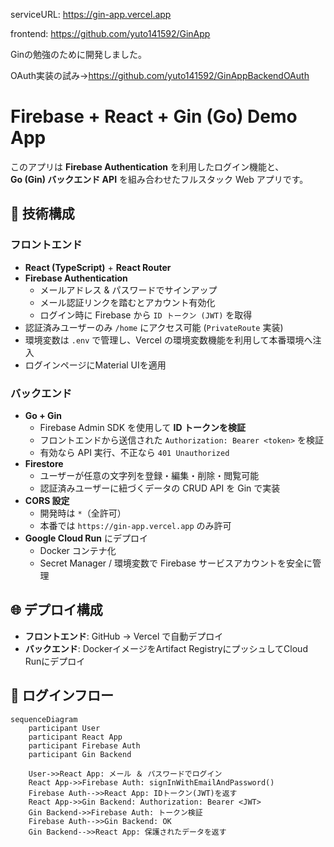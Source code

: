 serviceURL: https://gin-app.vercel.app

frontend: https://github.com/yuto141592/GinApp

Ginの勉強のために開発しました。

OAuth実装の試み→https://github.com/yuto141592/GinAppBackendOAuth

# Firebase + React + Gin (Go) Demo App

このアプリは **Firebase Authentication** を利用したログイン機能と、  
**Go (Gin) バックエンド API** を組み合わせたフルスタック Web アプリです。  

## 🚀 技術構成

### フロントエンド
- **React (TypeScript)** + **React Router**
- **Firebase Authentication**
  - メールアドレス & パスワードでサインアップ
  - メール認証リンクを踏むとアカウント有効化
  - ログイン時に Firebase から `ID トークン (JWT)` を取得
- 認証済みユーザーのみ `/home` にアクセス可能 (`PrivateRoute` 実装)
- 環境変数は `.env` で管理し、Vercel の環境変数機能を利用して本番環境へ注入
- ログインページにMaterial UIを適用

### バックエンド
- **Go + Gin**
  - Firebase Admin SDK を使用して **ID トークンを検証**
  - フロントエンドから送信された `Authorization: Bearer <token>` を検証
  - 有効なら API 実行、不正なら `401 Unauthorized`
- **Firestore**
  - ユーザーが任意の文字列を登録・編集・削除・閲覧可能
  - 認証済みユーザーに紐づくデータの CRUD API を Gin で実装
- **CORS 設定**
  - 開発時は `*`（全許可）
  - 本番では `https://gin-app.vercel.app` のみ許可
- **Google Cloud Run** にデプロイ
  - Docker コンテナ化
  - Secret Manager / 環境変数で Firebase サービスアカウントを安全に管理

## 🌐 デプロイ構成
- **フロントエンド**: GitHub → Vercel で自動デプロイ  
- **バックエンド**: DockerイメージをArtifact RegistryにプッシュしてCloud Runにデプロイ 

## 🔑 ログインフロー

```mermaid
sequenceDiagram
    participant User
    participant React App
    participant Firebase Auth
    participant Gin Backend

    User->>React App: メール ＆ パスワードでログイン
    React App->>Firebase Auth: signInWithEmailAndPassword()
    Firebase Auth-->>React App: IDトークン(JWT)を返す
    React App->>Gin Backend: Authorization: Bearer <JWT>
    Gin Backend->>Firebase Auth: トークン検証
    Firebase Auth-->>Gin Backend: OK
    Gin Backend-->>React App: 保護されたデータを返す
